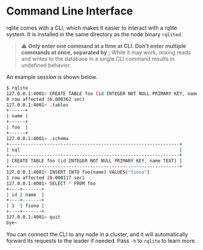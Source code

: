 # Command Line Interface
rqlite comes with a CLI, which makes it easier to interact with a rqlite system. It is installed in the same directory as the node binary `rqlited`. 

> :warning: **Only enter one command at a time at CLI. Don't enter multiple commands at once, separated by ;** While it may work, mixing reads and writes to the database in a single CLI command results in undefined behavior.

An example session is shown below.
```sh
$ rqlite 
127.0.0.1:4001> CREATE TABLE foo (id INTEGER NOT NULL PRIMARY KEY, name TEXT)
0 row affected (0.000362 sec)
127.0.0.1:4001> .tables
+------+
| name |
+------+
| foo  |
+------+
127.0.0.1:4001> .schema
+---------------------------------------------------------------+
| sql                                                           |
+---------------------------------------------------------------+
| CREATE TABLE foo (id INTEGER NOT NULL PRIMARY KEY, name TEXT) |
+---------------------------------------------------------------+
127.0.0.1:4001> INSERT INTO foo(name) VALUES("fiona")
1 row affected (0.000117 sec)
127.0.0.1:4001> SELECT * FROM foo
+----+-------+
| id | name  |
+----+-------+
| 1  | fiona |
+----+-------+
127.0.0.1:4001> quit
bye~
```
You can connect the CLI to any node in a cluster, and it will automatically forward its requests to the leader if needed. Pass `-h` to `rqlite` to learn more.
